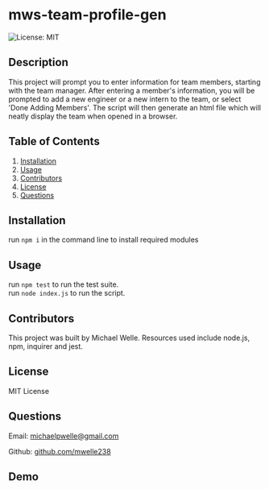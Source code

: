 # mws-team-profile-gen
![License: MIT](https://img.shields.io/badge/License-MIT-yellow.svg)
## Description

This project will prompt you to enter information for team members, starting with the team manager.  After entering a member's information, you will be prompted to add a new engineer or a new intern to the team, or select 'Done Adding Members'.  The script will then generate an html file which will neatly display the team when opened in a browser.


## Table of Contents

1. [Installation](#Installation)
2. [Usage](#Usage)
3. [Contributors](#Contributors)
4. [License](#License)
5. [Questions](#Questions)

## Installation

run ```npm i``` in the command line to install required modules

## Usage

run ```npm test``` to run the test suite.  
run ```node index.js``` to run the script.

## Contributors

This project was built by Michael Welle.
Resources used include node.js, npm, inquirer and jest.

## License

MIT License

## Questions

Email: [michaelpwelle@gmail.com](mailto:michaelpwelle@gmail.com)

Github: [github.com/mwelle238](https://www.github.com/mwelle238)

## Demo


